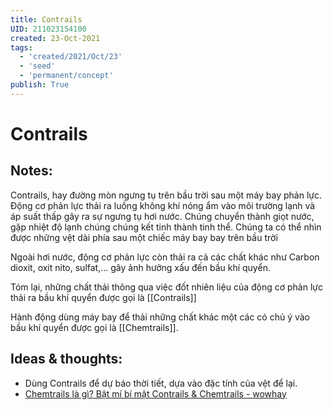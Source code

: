 ```yaml
---
title: Contrails
UID: 211023154100
created: 23-Oct-2021
tags:
  - 'created/2021/Oct/23'
  - 'seed'
  - 'permanent/concept'
publish: True
---
```

# Contrails

## Notes:
Contrails, hay đường mòn ngưng tụ trên bầu trời sau một máy bay phản lực. Động cơ phản lực thải ra luồng không khí nóng ẩm vào môi trường lạnh và áp suất thấp gây ra sự ngưng tụ hơi nước. Chúng chuyển thành giọt nước, gặp nhiệt độ lạnh chúng chúng kết tinh thành tinh thể. Chúng ta có thể nhìn được những vệt dài phía sau một chiếc máy bay bay trên bầu trời

Ngoài hơi nước, động cơ phản lực còn thải ra cả các chất khác như Carbon dioxit, oxit nito, sulfat,... gây ảnh hưởng xấu đến bầu khí quyển. 

Tóm lại, những chất thải thông qua việc đốt nhiên liệu của động cơ phản lực thải ra bầu khí quyển được gọi là [[Contrails]]

Hành động dùng máy bay để thải những chất khác một các có chủ ý vào bầu khí quyển được gọi là [[Chemtrails]].

## Ideas & thoughts:
- Dùng Contrails để dự báo thời tiết, dựa vào đặc tính của vệt để lại.
- [Chemtrails là gì? Bật mí bí mật Contrails & Chemtrails - wowhay](https://wowhay.com/2021/08/chemtrails-la-gi-bat-mi-bi-mat.html)
